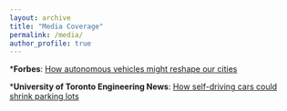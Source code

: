 ```yaml
---
layout: archive
title: "Media Coverage"
permalink: /media/
author_profile: true
---
```


*<strong>Forbes</strong>: [How autonomous vehicles might reshape our cities](https://www.forbes.com/sites/adigaskell/2018/04/13/how-autonomous-vehicles-might-reshape-our-cities/#133eccbd3078)

*<strong>University of Toronto Engineering News</strong>: [How self-driving cars could shrink parking lots](http://news.engineering.utoronto.ca/self-driving-cars-shrink-parking-lots/)
